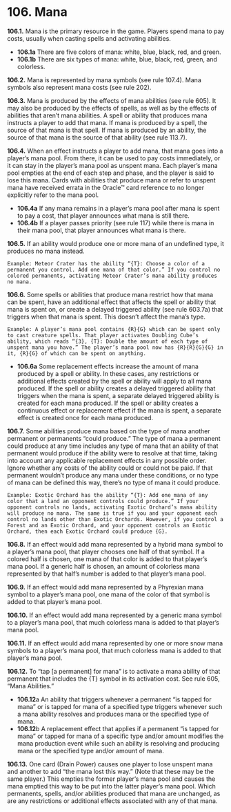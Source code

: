 # **106.** Mana

**106.1.** Mana is the primary resource in the game. Players spend mana to pay costs, usually when casting spells and activating abilities.
+ **106.1a** There are five colors of mana: white, blue, black, red, and green.
+ **106.1b** There are six types of mana: white, blue, black, red, green, and colorless.

**106.2.** Mana is represented by mana symbols (see rule 107.4). Mana symbols also represent mana costs (see rule 202).

**106.3.** Mana is produced by the effects of mana abilities (see rule 605). It may also be produced by the effects of spells, as well as by the effects of abilities that aren’t mana abilities. A spell or ability that produces mana instructs a player to add that mana. If mana is produced by a spell, the source of that mana is that spell. If mana is produced by an ability, the source of that mana is the source of that ability (see rule 113.7).

**106.4.** When an effect instructs a player to add mana, that mana goes into a player’s mana pool. From there, it can be used to pay costs immediately, or it can stay in the player’s mana pool as unspent mana. Each player’s mana pool empties at the end of each step and phase, and the player is said to lose this mana. Cards with abilities that produce mana or refer to unspent mana have received errata in the Oracle™ card reference to no longer explicitly refer to the mana pool.
+ **106.4a** If any mana remains in a player’s mana pool after mana is spent to pay a cost, that player announces what mana is still there.
+ **106.4b** If a player passes priority (see rule 117) while there is mana in their mana pool, that player announces what mana is there.

**106.5.** If an ability would produce one or more mana of an undefined type, it produces no mana instead.

    Example: Meteor Crater has the ability “{T}: Choose a color of a permanent you control. Add one mana of that color.” If you control no colored permanents, activating Meteor Crater’s mana ability produces no mana.

**106.6.** Some spells or abilities that produce mana restrict how that mana can be spent, have an additional effect that affects the spell or ability that mana is spent on, or create a delayed triggered ability (see rule 603.7a) that triggers when that mana is spent. This doesn’t affect the mana’s type.

    Example: A player’s mana pool contains {R}{G} which can be spent only to cast creature spells. That player activates Doubling Cube’s ability, which reads “{3}, {T}: Double the amount of each type of unspent mana you have.” The player’s mana pool now has {R}{R}{G}{G} in it, {R}{G} of which can be spent on anything.
+ **106.6a** Some replacement effects increase the amount of mana produced by a spell or ability. In these cases, any restrictions or additional effects created by the spell or ability will apply to all mana produced. If the spell or ability creates a delayed triggered ability that triggers when the mana is spent, a separate delayed triggered ability is created for each mana produced. If the spell or ability creates a continuous effect or replacement effect if the mana is spent, a separate effect is created once for each mana produced.

**106.7.** Some abilities produce mana based on the type of mana another permanent or permanents “could produce.” The type of mana a permanent could produce at any time includes any type of mana that an ability of that permanent would produce if the ability were to resolve at that time, taking into account any applicable replacement effects in any possible order. Ignore whether any costs of the ability could or could not be paid. If that permanent wouldn’t produce any mana under these conditions, or no type of mana can be defined this way, there’s no type of mana it could produce.

    Example: Exotic Orchard has the ability “{T}: Add one mana of any color that a land an opponent controls could produce.” If your opponent controls no lands, activating Exotic Orchard’s mana ability will produce no mana. The same is true if you and your opponent each control no lands other than Exotic Orchards. However, if you control a Forest and an Exotic Orchard, and your opponent controls an Exotic Orchard, then each Exotic Orchard could produce {G}.

**106.8.** If an effect would add mana represented by a hybrid mana symbol to a player’s mana pool, that player chooses one half of that symbol. If a colored half is chosen, one mana of that color is added to that player’s mana pool. If a generic half is chosen, an amount of colorless mana represented by that half’s number is added to that player’s mana pool.

**106.9.** If an effect would add mana represented by a Phyrexian mana symbol to a player’s mana pool, one mana of the color of that symbol is added to that player’s mana pool.

**106.10.** If an effect would add mana represented by a generic mana symbol to a player’s mana pool, that much colorless mana is added to that player’s mana pool.

**106.11.** If an effect would add mana represented by one or more snow mana symbols to a player’s mana pool, that much colorless mana is added to that player’s mana pool.

**106.12.** To “tap [a permanent] for mana” is to activate a mana ability of that permanent that includes the {T} symbol in its activation cost. See rule 605, “Mana Abilities.”
+ **106.12**a An ability that triggers whenever a permanent “is tapped for mana” or is tapped for mana of a specified type triggers whenever such a mana ability resolves and produces mana or the specified type of mana.
+ **106.12**b A replacement effect that applies if a permanent “is tapped for mana” or tapped for mana of a specific type and/or amount modifies the mana production event while such an ability is resolving and producing mana or the specified type and/or amount of mana.

**106.13.** One card (Drain Power) causes one player to lose unspent mana and another to add “the mana lost this way.” (Note that these may be the same player.) This empties the former player’s mana pool and causes the mana emptied this way to be put into the latter player’s mana pool. Which permanents, spells, and/or abilities produced that mana are unchanged, as are any restrictions or additional effects associated with any of that mana.
